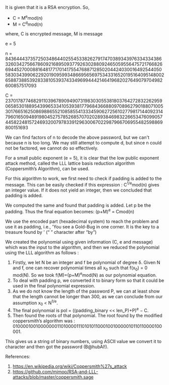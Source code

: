 It is given that it is a RSA encryption. So, <br/>

- C = M<sup>e</sup>mod(n)
- M = C<sup>d</sup>mod(n)

where,
C is encrypted message,
M is message

e = 5

n = 84364443735725034864402554533826279174703893439763343343863260342756678609216895093779263028809246505955647572176682669445270008816481771701417554768871285020442403001649254405058303439906229201909599348669565697534331652019516409514800265887388539283381053937433496994442146419682027649079704982600857517093

C = 23701787746829110396789094907319830305538180376427283226295906585301889543996533410539381779684366880970896279018807100530176651625086988655210858554133345906272561027798171440923147960165094891980452757852685707020289384698322665347609905744582248157246932007978339129630067022987966706955482598869800151693

We can find factors of n to decode the above password, but we can't because n is too long. We may still attempt to compute d, but since n could not be factored, we cannot do so effectively.

For a small public exponent (e = 5), it is clear that the low public exponent attack method, called the LLL lattice basis reduction algorithm (Coppersmith’s Algorithm), can be used.

For this algorithm to work, we first need to check if padding is added to the message. This can be easily checked if this expression : C<sup>1/e</sup>mod(n) gives an integer value. If it does not yield an integer, then we concluded that padding is added.

We computed the same and found that padding is added. Let p be the padding. Thus the final equation becomes:
(p+M)<sup>e</sup> = Cmod(n)

We use the encoded part (hexadecimal system) to reach the problem and use it as padding, i.e., 'You see a Gold-Bug in one corner. It is the key to a treasure found by ' (“ ” character after “by”)

We created the polynomial using given information (C, e and message) which was the input to the algorithm, and then we reduced the polynomial using the LLL algorithm as follows :

1. Firstly, we let N be an integer and f be polynomial of degree δ. Given N and f, one can recover polynomial times all x<sub>0</sub>​ such that f(x<sub>0</sub>​) = 0 mod(N). So we took
   f(M)=(p+M)<sup>e</sup>mod(N) as our polynomial equation.
2. To deal with padding p, we converted it to binary form so that it could be used in the final polynomial expression.
3. As we do not know the length of the password P, we can at least show that the length cannot be longer than 300, as we can conclude from our assumption x<sub>0</sub> < N<sup>1/e</sup>.
4. The final polynomial is pol = ((padding_binary << len_P)+P)<sup>e</sup> − C.
5. Then found the roots of that polynomial. The root found by the modified coppersmith’s algorithm was : 0100001001000000011010000111010101100010010000010110110000100001.

This gives us a string of binary numbers, using ASCII value we convert it to character and then got the password (B@hubAl!).

References:

1. https://en.wikipedia.org/wiki/Coppersmith%27s_attack
2. https://github.com/mimoo/RSA-and-LLL-attacks/blob/master/coppersmith.sage
